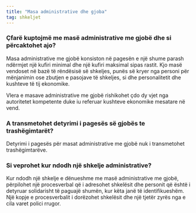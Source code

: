 ```yaml
---
title: "Masa administrative dhe gjoba"
tag: shkeljet
---
```

### Çfarë kuptojmë me masë administrative me gjobë dhe si përcaktohet ajo?

Masa administrative me gjobë konsiston në pagesën e një shume parash ndërmjet një kufiri minimal dhe një kufiri maksimal sipas rastit. Kjo masë vendoset në bazë të rëndësisë së shkeljes, punës së kryer nga personi për mënjanimin ose zbutjen e pasojave të shkeljes, si dhe personalitetit dhe kushteve të tij ekonomike.

Vlera e masave administrative me gjobë rishikohet çdo dy vjet nga autoritetet kompetente duke iu referuar kushteve ekonomike mesatare në vend.

### A transmetohet detyrimi i pagesës së gjobës te trashëgimtarët?

Detyrimi i pagesës për masat administrative me gjobë nuk i transmetohet trashëgimtarëve.

### Si veprohet kur ndodh një shkelje administrative?

Kur ndodh një shkelje e dënueshme me masë administrative me gjobë, përpilohet një procesverbal që i adresohet shkelësit dhe personit që është i detyruar solidarisht të paguajë shumën, kur këta janë të identifikueshëm. Një kopje e procesverbalit i dorëzohet shkelësit dhe një tjetër zyrës nga e cila varet polici rrugor.
